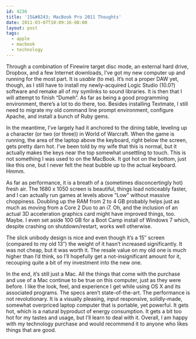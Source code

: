 ```yaml
---
id: 4236
title: '15&#8243; MacBook Pro 2011 Thoughts'
date: 2011-03-07T10:09:16-08:00
layout: post
tags:
  - apple
  - macbook
  - technology
---
```

Through a combination of Firewire target disc mode, an external hard drive, Dropbox, and a few Internet downloads, I&#8217;ve got my new computer up and running for the most part. It is _usable_ (to me). It&#8217;s not a proper DAW yet, though, as I still have to install my newly-acquired Logic Studio (10.0?) software and remake all of my symlinks to sound libraries. It is then that I will attempt to finish &#8220;Dumeh&#8221;. As far as being a good programming environment, there&#8217;s a lot to do there, too. Besides installing Textmate, I still need to migrate my old command line prompt environment, configure Apache, and install a bunch of Ruby gems.

In the meantime, I&#8217;ve largely had it anchored to the dining table, leveling up a character (or two (or three)) in World of Warcraft. When the game is running, the area of the laptop above the keyboard, right below the screen, gets pretty darn hot. I&#8217;ve been told by my wife that this is normal, but it actually makes the keys near the top somewhat unsettling to touch. This is not something I was used to on the MacBook. It got hot on the bottom, just like this one, but I never felt the heat bubble up to the actual keyboard. Hmmm.

As far as performance, it is a breath of a (sometimes disconcertingly hot) fresh air. The 1680 x 1050 screen is beautiful, things load noticeably faster, and I can actually run games at levels above &#8220;Low&#8221; without massive choppiness. Doubling up the RAM from 2 to 4 GB probably helps just as much as moving from a Core 2 Duo to an i7. Oh, and the inclusion of an actual 3D acceleration graphics card might have improved things, too. Maybe. I even set aside 100 GB for a Boot Camp install of Windows 7 which, despite crashing on shutdown/restart, works well otherwise.

The slick unibody design is nice and even though it&#8217;s a 15&#8243; screen (compared to my old 13&#8243;) the weight of it hasn&#8217;t increased significantly. It was not cheap, but it was worth it. The resale value on my old one is much higher than I&#8217;d think, so I&#8217;ll hopefully get a not-insignificant amount for it, recouping quite a bit of my investment into the new one.

In the end, it&#8217;s still just a Mac. All the things that come with the purchase and use of a Mac continue to be true on this computer, just as they were before. I like the look, feel, and experience I get while using OS X and its associated programs. The specs aren&#8217;t state-of-the-art. The performance is not revolutionary. It is a visually pleasing, input responsive, solidly-made, somewhat overpriced laptop computer that is portable, yet powerful. It gets hot, which is a natural byproduct of energy consumption. It gets a bit too hot for my tastes and usage, but I&#8217;ll learn to deal with it. Overall, I am happy with my technology purchase and would recommend it to anyone who likes things that are good.
